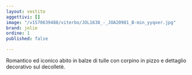 ```yaml
---
layout: vestito
aggettivi: []
image: "/v1570639488/viterbo/JOL1638_-_JOA20981_B-min_yyqxer.jpg"
brand: jolie
ordine: 1
published: false

---
```

Romantico ed iconico abito in balze di tulle con corpino in pizzo e dettaglio decorativo sul decolletè.